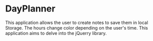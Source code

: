 # DayPlanner
This application allows the user to create notes to save them in local Storage. The hours change color depending on the user's time. This application aims to delve into the jQuerry library.
